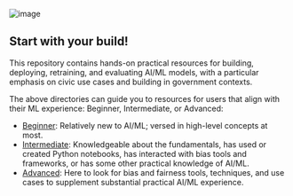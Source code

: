 ![image](https://user-images.githubusercontent.com/80533280/113013917-24722580-914a-11eb-879a-d69001023365.png)


## Start with your build!

This repository contains hands-on practical resources for building, deploying, retraining, and evaluating AI/ML models, with a particular emphasis on civic use cases and building in government contexts. 

The above directories can guide you to resources for users that align with their ML experience: Beginner, Intermediate, or Advanced:

* [Beginner](https://github.com/XDgov/MLBias/tree/main/Build/Beginner): Relatively new to AI/ML; versed in high-level concepts at most.
* [Intermediate](https://github.com/XDgov/MLBias/tree/main/Build/Intermediate): Knowledgeable about the fundamentals, has used or created Python notebooks, has interacted with bias tools and frameworks, or has some other practical knowledge of AI/ML.  
* [Advanced](https://github.com/XDgov/MLBias/tree/main/Build/Advanced): Here to look for bias and fairness tools, techniques, and use cases to supplement substantial practical AI/ML experience.
